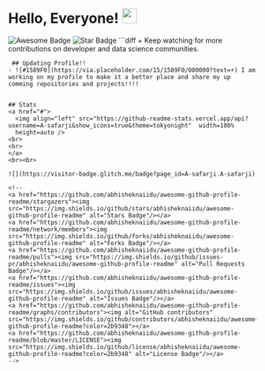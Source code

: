 <!--
```diff
- text in red
+ text in green
! text in orange
# text in gray
@@ text in purple (and bold)@@
```
![Anurag's GitHub stats](https://github-readme-stats.vercel.app/api?username=A-safarji&show_icons=true&theme=tokyonight)


[![Readme Quotes](https://quotes-github-readme.vercel.app/api?type=horizontal&theme=dark)](https://github.com/piyushsuthar/github-readme-quotes)

-->
# Hello, Everyone! <img src="https://raw.githubusercontent.com/MartinHeinz/MartinHeinz/master/wave.gif" width="30px">

<img src="https://cdn.rawgit.com/sindresorhus/awesome/d7305f38d29fed78fa85652e3a63e154dd8e8829/media/badge.svg" alt="Awesome Badge"/>
<img src="https://img.shields.io/static/v1?label=%F0%9F%8C%9F&message=If%20Useful&style=style=flat&color=BC4E99" alt="Star Badge"/>
```diff
+ Keep watching for more contributions
on developer and data science communities.

```
 ## Updating Profile!!
- ![#1589F0](https://via.placeholder.com/15/1589F0/000000?text=+) I am working on my profile to make it a better place and share my up comming repositories and projects!!!! 


## Stats
<a href="#">
  <img align="left" src="https://github-readme-stats.vercel.app/api?username=A-safarji&show_icons=true&theme=tokyonight"  width=100%
  height=auto />
<br>
<br>
</a>
<br><br>

![](https://visitor-badge.glitch.me/badge?page_id=A-safarji.A-safarji)

<!--
<a href="https://github.com/abhisheknaiidu/awesome-github-profile-readme/stargazers"><img src="https://img.shields.io/github/stars/abhisheknaiidu/awesome-github-profile-readme" alt="Stars Badge"/></a>
<a href="https://github.com/abhisheknaiidu/awesome-github-profile-readme/network/members"><img src="https://img.shields.io/github/forks/abhisheknaiidu/awesome-github-profile-readme" alt="Forks Badge"/></a>
<a href="https://github.com/abhisheknaiidu/awesome-github-profile-readme/pulls"><img src="https://img.shields.io/github/issues-pr/abhisheknaiidu/awesome-github-profile-readme" alt="Pull Requests Badge"/></a>
<a href="https://github.com/abhisheknaiidu/awesome-github-profile-readme/issues"><img src="https://img.shields.io/github/issues/abhisheknaiidu/awesome-github-profile-readme" alt="Issues Badge"/></a>
<a href="https://github.com/abhisheknaiidu/awesome-github-profile-readme/graphs/contributors"><img alt="GitHub contributors" src="https://img.shields.io/github/contributors/abhisheknaiidu/awesome-github-profile-readme?color=2b9348"></a>
<a href="https://github.com/abhisheknaiidu/awesome-github-profile-readme/blob/master/LICENSE"><img src="https://img.shields.io/github/license/abhisheknaiidu/awesome-github-profile-readme?color=2b9348" alt="License Badge"/></a>
-->
